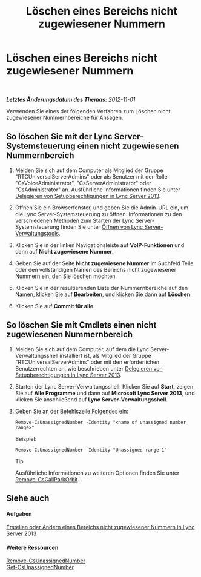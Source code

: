﻿---
title: Löschen eines Bereichs nicht zugewiesener Nummern
TOCTitle: Löschen eines Bereichs nicht zugewiesener Nummern
ms:assetid: a8141bfb-b94d-4d0f-a7a9-2e60d10b103a
ms:mtpsurl: https://technet.microsoft.com/de-de/library/Gg182565(v=OCS.15)
ms:contentKeyID: 49295015
ms.date: 05/19/2016
mtps_version: v=OCS.15
ms.translationtype: HT
---

# Löschen eines Bereichs nicht zugewiesener Nummern

 

_**Letztes Änderungsdatum des Themas:** 2012-11-01_

Verwenden Sie eines der folgenden Verfahren zum Löschen nicht zugewiesener Nummernbereiche für Ansagen.

## So löschen Sie mit der Lync Server-Systemsteuerung einen nicht zugewiesenen Nummernbereich

1.  Melden Sie sich auf dem Computer als Mitglied der Gruppe "RTCUniversalServerAdmins" oder als Benutzer mit der Rolle "CsVoiceAdministrator", "CsServerAdministrator" oder "CsAdministrator" an. Ausführliche Informationen finden Sie unter [Delegieren von Setupberechtigungen in Lync Server 2013](lync-server-2013-delegate-setup-permissions.md).

2.  Öffnen Sie ein Browserfenster, und geben Sie die Admin-URL ein, um die Lync Server-Systemsteuerung zu öffnen. Informationen zu den verschiedenen Methoden zum Starten der Lync Server-Systemsteuerung finden Sie unter [Öffnen von Lync Server-Verwaltungstools](lync-server-2013-open-lync-server-administrative-tools.md).

3.  Klicken Sie in der linken Navigationsleiste auf **VoIP-Funktionen** und dann auf **Nicht zugewiesene Nummer**.

4.  Geben Sie auf der Seite **Nicht zugewiesene Nummer** im Suchfeld Teile oder den vollständigen Namen des Bereichs nicht zugewiesener Nummern ein, den Sie löschen möchten.

5.  Klicken Sie in der resultierenden Liste der Nummernbereiche auf den Namen, klicken Sie auf **Bearbeiten**, und klicken Sie dann auf **Löschen**.

6.  Klicken Sie auf **Commit für alle**.

## So löschen Sie mit Cmdlets einen nicht zugewiesenen Nummernbereich

1.  Melden Sie sich auf dem Computer, auf dem die Lync Server-Verwaltungsshell installiert ist, als Mitglied der Gruppe "RTCUniversalServerAdmins" oder mit den erforderlichen Benutzerrechten an, wie beschrieben unter [Delegieren von Setupberechtigungen in Lync Server 2013](lync-server-2013-delegate-setup-permissions.md).

2.  Starten der Lync Server-Verwaltungsshell: Klicken Sie auf **Start**, zeigen Sie auf **Alle Programme** und dann auf **Microsoft Lync Server 2013**, und klicken Sie anschließend auf **Lync Server-Verwaltungsshell**.

3.  Geben Sie an der Befehlszeile Folgendes ein:
    
        Remove-CsUnassignedNumber -Identity "<name of unassigned number range>" 
    
    Beispiel:
    
        Remove-CsUnassignedNumber -Identity "Unassigned range 1"
    

    > [!TIP]
    > Ausführliche Informationen zu weiteren Optionen finden Sie unter <A href="remove-cscallparkorbit.md">Remove-CsCallParkOrbit</A>.



## Siehe auch

#### Aufgaben

[Erstellen oder Ändern eines Bereichs nicht zugewiesener Nummern in Lync Server 2013](lync-server-2013-create-or-modify-an-unassigned-number-range.md)  

#### Weitere Ressourcen

[Remove-CsUnassignedNumber](remove-csunassignednumber.md)  
[Get-CsUnassignedNumber](get-csunassignednumber.md)

